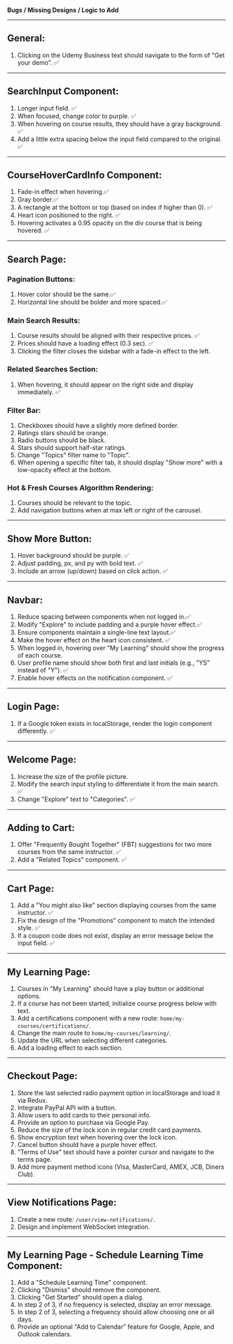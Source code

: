 **Bugs / Missing Designs / Logic to Add**

---

## General:

1. Clicking on the Udemy Business text should navigate to the form of "Get your demo". ✅

---

## SearchInput Component:

1. Longer input field. ✅
2. When focused, change color to purple. ✅
3. When hovering on course results, they should have a gray background. ✅
4. Add a little extra spacing below the input field compared to the original. ✅

---

## CourseHoverCardInfo Component:

1. Fade-in effect when hovering.✅
2. Gray border.✅
3. A rectangle at the bottom or top (based on index if higher than 0). ✅
4. Heart icon positioned to the right. ✅
5. Hovering activates a 0.95 opacity on the div course that is being hovered. ✅

---

## Search Page:

### Pagination Buttons:

1. Hover color should be the same.✅
2. Horizontal line should be bolder and more spaced.✅

### Main Search Results:

1. Course results should be aligned with their respective prices. ✅
2. Prices should have a loading effect (0.3 sec). ✅
3. Clicking the filter closes the sidebar with a fade-in effect to the left.

### Related Searches Section:

1. When hovering, it should appear on the right side and display immediately. ✅

### Filter Bar:

1. Checkboxes should have a slightly more defined border.
2. Ratings stars should be orange.
3. Radio buttons should be black.
4. Stars should support half-star ratings.
5. Change "Topics" filter name to "Topic".
6. When opening a specific filter tab, it should display "Show more" with a low-opacity effect at the bottom.

### Hot & Fresh Courses Algorithm Rendering:

1. Courses should be relevant to the topic.
2. Add navigation buttons when at max left or right of the carousel.

---

## Show More Button:

1. Hover background should be purple. ✅
2. Adjust padding, px, and py with bold text. ✅
3. Include an arrow (up/down) based on click action. ✅

---

## Navbar:

1. Reduce spacing between components when not logged in.✅
2. Modify "Explore" to include padding and a purple hover effect.✅
3. Ensure components maintain a single-line text layout.✅
4. Make the hover effect on the heart icon consistent. ✅
5. When logged in, hovering over "My Learning" should show the progress of each course.
6. User profile name should show both first and last initials (e.g., "YS" instead of "Y"). ✅
7. Enable hover effects on the notification component. ✅

---

## Login Page:

1. If a Google token exists in localStorage, render the login component differently. ✅

---

## Welcome Page:

1. Increase the size of the profile picture.
2. Modify the search input styling to differentiate it from the main search. ✅
3. Change "Explore" text to "Categories". ✅

---

## Adding to Cart:

1. Offer "Frequently Bought Together" (FBT) suggestions for two more courses from the same instructor. ✅
2. Add a "Related Topics" component. ✅

---

## Cart Page:

1. Add a "You might also like" section displaying courses from the same instructor. ✅
2. Fix the design of the "Promotions" component to match the intended style. ✅
3. If a coupon code does not exist, display an error message below the input field. ✅

---

## My Learning Page:

1. Courses in "My Learning" should have a play button or additional options.
2. If a course has not been started, initialize course progress below with text.
3. Add a certifications component with a new route: `home/my-courses/certifications/`.
4. Change the main route to `home/my-courses/learning/`.
5. Update the URL when selecting different categories.
6. Add a loading effect to each section.

---

## Checkout Page:

1. Store the last selected radio payment option in localStorage and load it via Redux.
2. Integrate PayPal API with a button.
3. Allow users to add cards to their personal info.
4. Provide an option to purchase via Google Pay.
5. Reduce the size of the lock icon in regular credit card payments.
6. Show encryption text when hovering over the lock icon.
7. Cancel button should have a purple hover effect.
8. "Terms of Use" text should have a pointer cursor and navigate to the terms page.
9. Add more payment method icons (Visa, MasterCard, AMEX, JCB, Diners Club).

---

## View Notifications Page:

1. Create a new route: `/user/view-notifications/`.
2. Design and implement WebSocket integration.

---

## My Learning Page - Schedule Learning Time Component:

1. Add a "Schedule Learning Time" component.
2. Clicking "Dismiss" should remove the component.
3. Clicking "Get Started" should open a dialog.
4. In step 2 of 3, if no frequency is selected, display an error message.
5. In step 2 of 3, selecting a frequency should allow choosing one or all days.
6. Provide an optional "Add to Calendar" feature for Google, Apple, and Outlook calendars.
